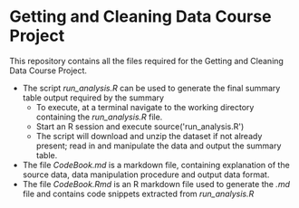 # Getting and Cleaning Data Course Project

This repository contains all the files required for the Getting and Cleaning Data Course Project.

- The script *run_analysis.R* can be used to generate the final summary table output required by the summary
    + To execute, at a terminal navigate to the working directory containing the *run_analysis.R* file.
    + Start an R session and execute
            source('run_analysis.R')
    + The script will download and unzip the dataset if not already present; read in and manipulate the data and output the summary table.
- The file *CodeBook.md* is a markdown file, containing explanation of the source data, data manipulation procedure and output data format.
- The file *CodeBook.Rmd* is an R markdown file used to generate the *.md* file and contains code snippets extracted from *run_analysis.R*